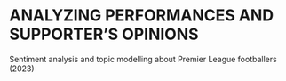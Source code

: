 # ANALYZING PERFORMANCES AND SUPPORTER’S OPINIONS
Sentiment analysis and topic modelling about Premier League footballers (2023)
